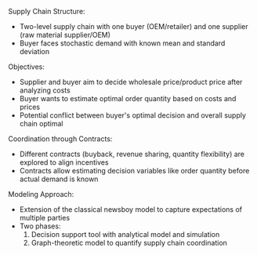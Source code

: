 Supply Chain Structure:

- Two-level supply chain with one buyer (OEM/retailer) and one supplier (raw material supplier/OEM)
- Buyer faces stochastic demand with known mean and standard deviation

Objectives:

- Supplier and buyer aim to decide wholesale price/product price after analyzing costs
- Buyer wants to estimate optimal order quantity based on costs and prices
- Potential conflict between buyer's optimal decision and overall supply chain optimal

Coordination through Contracts:

- Different contracts (buyback, revenue sharing, quantity flexibility) are explored to align incentives
- Contracts allow estimating decision variables like order quantity before actual demand is known

Modeling Approach:

- Extension of the classical newsboy model to capture expectations of multiple parties
- Two phases:
    1. Decision support tool with analytical model and simulation
    2. Graph-theoretic model to quantify supply chain coordination